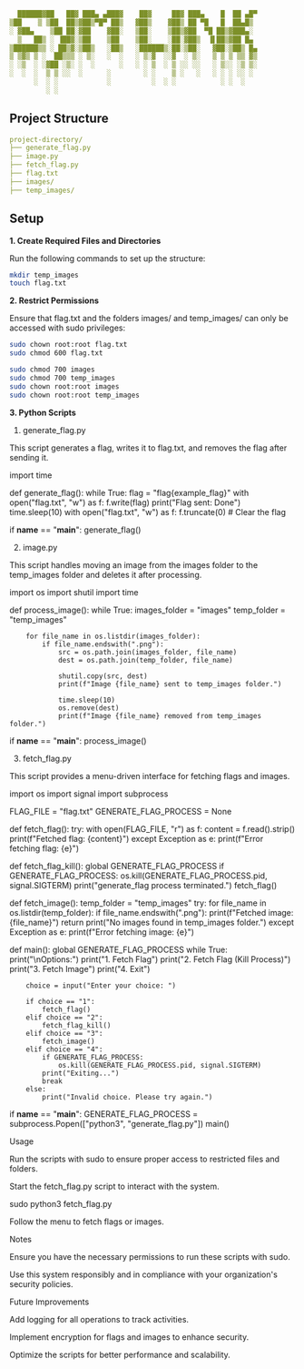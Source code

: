 ```yaml
  ██████▓██   ██▓ ███▄ ▄███▓    ██▓     ██▓ ███▄    █  ██ ▄█▀
▒██    ▒ ▒██  ██▒▓██▒▀█▀ ██▒   ▓██▒    ▓██▒ ██ ▀█   █  ██▄█▒ 
░ ▓██▄    ▒██ ██░▓██    ▓██░   ▒██░    ▒██▒▓██  ▀█ ██▒▓███▄░ 
  ▒   ██▒ ░ ▐██▓░▒██    ▒██    ▒██░    ░██░▓██▒  ▐▌██▒▓██ █▄ 
▒██████▒▒ ░ ██▒▓░▒██▒   ░██▒   ░██████▒░██░▒██░   ▓██░▒██▒ █▄
▒ ▒▓▒ ▒ ░  ██▒▒▒ ░ ▒░   ░  ░   ░ ▒░▓  ░░▓  ░ ▒░   ▒ ▒ ▒ ▒▒ ▓▒
░ ░▒  ░ ░▓██ ░▒░ ░  ░      ░   ░ ░ ▒  ░ ▒ ░░ ░░   ░ ▒░░ ░▒ ▒░
░  ░  ░  ▒ ▒ ░░  ░      ░        ░ ░    ▒ ░   ░   ░ ░ ░ ░░ ░ 
      ░  ░ ░            ░          ░  ░ ░           ░ ░  ░   
         ░ ░
```
## Project Structure

```yaml
project-directory/
├── generate_flag.py
├── image.py
├── fetch_flag.py
├── flag.txt
├── images/
├── temp_images/
```
## Setup

**1. Create Required Files and Directories**

Run the following commands to set up the structure:

```bash
mkdir temp_images
touch flag.txt
```

**2. Restrict Permissions**

Ensure that flag.txt and the folders images/ and temp_images/ can only be accessed with sudo privileges:

```bash
sudo chown root:root flag.txt
sudo chmod 600 flag.txt

sudo chmod 700 images
sudo chmod 700 temp_images
sudo chown root:root images
sudo chown root:root temp_images
```

**3. Python Scripts**

1. generate_flag.py

This script generates a flag, writes it to flag.txt, and removes the flag after sending it.

import time

def generate_flag():
    while True:
        flag = "flag{example_flag}"
        with open("flag.txt", "w") as f:
            f.write(flag)
        print("Flag sent: Done")
        time.sleep(10)
        with open("flag.txt", "w") as f:
            f.truncate(0)  # Clear the flag

if __name__ == "__main__":
    generate_flag()

2. image.py

This script handles moving an image from the images folder to the temp_images folder and deletes it after processing.

import os
import shutil
import time

def process_image():
    while True:
        images_folder = "images"
        temp_folder = "temp_images"

        for file_name in os.listdir(images_folder):
            if file_name.endswith(".png"):
                src = os.path.join(images_folder, file_name)
                dest = os.path.join(temp_folder, file_name)

                shutil.copy(src, dest)
                print(f"Image {file_name} sent to temp_images folder.")

                time.sleep(10)
                os.remove(dest)
                print(f"Image {file_name} removed from temp_images folder.")

if __name__ == "__main__":
    process_image()

3. fetch_flag.py

This script provides a menu-driven interface for fetching flags and images.

import os
import signal
import subprocess

FLAG_FILE = "flag.txt"
GENERATE_FLAG_PROCESS = None

def fetch_flag():
    try:
        with open(FLAG_FILE, "r") as f:
            content = f.read().strip()
            print(f"Fetched flag: {content}")
    except Exception as e:
        print(f"Error fetching flag: {e}")

def fetch_flag_kill():
    global GENERATE_FLAG_PROCESS
    if GENERATE_FLAG_PROCESS:
        os.kill(GENERATE_FLAG_PROCESS.pid, signal.SIGTERM)
        print("generate_flag process terminated.")
    fetch_flag()

def fetch_image():
    temp_folder = "temp_images"
    try:
        for file_name in os.listdir(temp_folder):
            if file_name.endswith(".png"):
                print(f"Fetched image: {file_name}")
                return
        print("No images found in temp_images folder.")
    except Exception as e:
        print(f"Error fetching image: {e}")

def main():
    global GENERATE_FLAG_PROCESS
    while True:
        print("\nOptions:")
        print("1. Fetch Flag")
        print("2. Fetch Flag (Kill Process)")
        print("3. Fetch Image")
        print("4. Exit")

        choice = input("Enter your choice: ")

        if choice == "1":
            fetch_flag()
        elif choice == "2":
            fetch_flag_kill()
        elif choice == "3":
            fetch_image()
        elif choice == "4":
            if GENERATE_FLAG_PROCESS:
                os.kill(GENERATE_FLAG_PROCESS.pid, signal.SIGTERM)
            print("Exiting...")
            break
        else:
            print("Invalid choice. Please try again.")

if __name__ == "__main__":
    GENERATE_FLAG_PROCESS = subprocess.Popen(["python3", "generate_flag.py"])
    main()

Usage

Run the scripts with sudo to ensure proper access to restricted files and folders.

Start the fetch_flag.py script to interact with the system.

sudo python3 fetch_flag.py

Follow the menu to fetch flags or images.

Notes

Ensure you have the necessary permissions to run these scripts with sudo.

Use this system responsibly and in compliance with your organization's security policies.

Future Improvements

Add logging for all operations to track activities.

Implement encryption for flags and images to enhance security.

Optimize the scripts for better performance and scalability.


